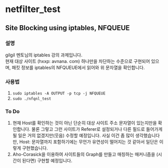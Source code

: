 # netfilter_test
## Site Blocking using iptables, NFQUEUE

### 설명

gilgil 멘토님의 iptables 강의 과제입니다.  
현재 대상 사이트 (hxxp: avnana. com) 하나만을 차단하는 수준으로 구현되어 있으며, 패킷 정보를 iptables의 NFQUEUE에서 읽어와 위 문자열을 확인합니다.

### 사용법

1. `sudo iptables -A OUTPUT -p tcp -j NFQUEUE`
2. `sudo ./nfqnl_test`

### To Do

1. 현재 Host를 확인하는 것이 아닌 단순히 대상 사이트 주소 문자열이 있는지만을 확인합니다. 물론 그렇고 그런 사이트가 Referer로 설정되거나 다른 필드로 들어가게 될 일은 거의 없겠지만(웃음) 수정할 예정입니다. 사실 이건 좀 많이 생각했습니다만, Host: 문자열까지 포함하기에는 무언가 유연성이 떨어지는 것 같아서 일단은 이렇게 구현했습니다.
2. Aho-Corasick을 이용하여 사이트들의 Graph를 만들고 매칭하는 매커니즘을 (시간이 된다면) 구현할 예정입니다.

